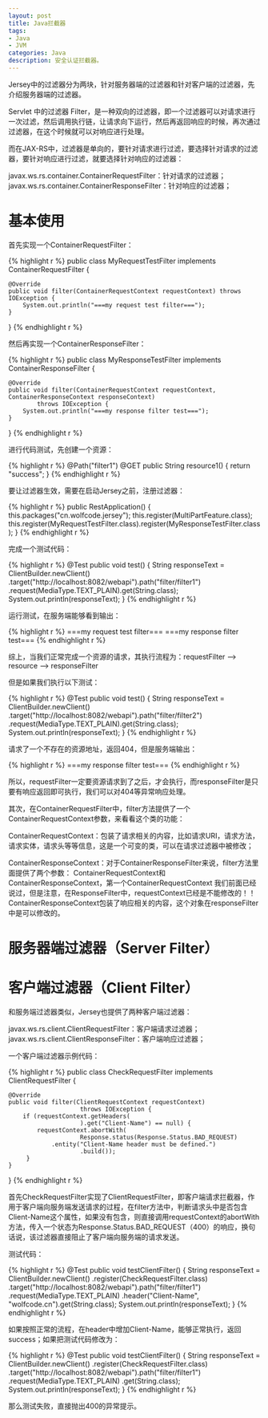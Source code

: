 ```yaml
---
layout: post
title: Java拦截器
tags:
- Java
- JVM
categories: Java
description: 安全认证拦截器。
---
```


Jersey中的过滤器分为两块，针对服务器端的过滤器和针对客户端的过滤器，先介绍服务器端的过滤器。

Servlet 中的过滤器 Filter，是一种双向的过滤器，即一个过滤器可以对请求进行一次过滤，然后调用执行链，让请求向下运行，然后再返回响应的时候，再次通过过滤器，在这个时候就可以对响应进行处理。

而在JAX-RS中，过滤器是单向的，要针对请求进行过滤，要选择针对请求的过滤器，要针对响应进行过滤，就要选择针对响应的过滤器：

javax.ws.rs.container.ContainerRequestFilter：针对请求的过滤器；<br>
javax.ws.rs.container.ContainerResponseFilter：针对响应的过滤器；<br>

# 基本使用

首先实现一个ContainerRequestFilter：

{% highlight r %}
public class MyRequestTestFilter implements ContainerRequestFilter {
 
    @Override
    public void filter(ContainerRequestContext requestContext) throws IOException {
        System.out.println("===my request test filter===");
    }
 
}
{% endhighlight r %}

然后再实现一个ContainerResponseFilter：

{% highlight r %}
public class MyResponseTestFilter implements ContainerResponseFilter {
 
    @Override
    public void filter(ContainerRequestContext requestContext, ContainerResponseContext responseContext)
            throws IOException {
        System.out.println("===my response filter test===");
    }
 
}
{% endhighlight r %}

进行代码测试，先创建一个资源：

{% highlight r %}
@Path("filter1")
@GET
public String resource1() {
    return "success";
}
{% endhighlight r %}

要让过滤器生效，需要在启动Jersey之前，注册过滤器：

{% highlight r %}
public RestApplication() {
    this.packages("cn.wolfcode.jersey");
    this.register(MultiPartFeature.class);
    this.register(MyRequestTestFilter.class).register(MyResponseTestFilter.class);
}
{% endhighlight r %}

完成一个测试代码：

{% highlight r %}
@Test
public void test() {
    String responseText = ClientBuilder.newClient()
            .target("http://localhost:8082/webapi").path("filter/filter1")
            .request(MediaType.TEXT_PLAIN).get(String.class);
    System.out.println(responseText);
}
{% endhighlight r %}

运行测试，在服务端能够看到输出：

{% highlight r %}
===my request test filter===
===my response filter test===
{% endhighlight r %}

综上，当我们正常完成一个资源的请求，其执行流程为：requestFilter --> resource --> responseFilter

但是如果我们执行以下测试：

{% highlight r %}
@Test
public void test() {
    String responseText = ClientBuilder.newClient()
            .target("http://localhost:8082/webapi").path("filter/filter2")
            .request(MediaType.TEXT_PLAIN).get(String.class);
    System.out.println(responseText);
}
{% endhighlight r %}

请求了一个不存在的资源地址，返回404，但是服务端输出：

{% highlight r %}
===my response filter test===
{% endhighlight r %}

所以，requestFilter一定要资源请求到了之后，才会执行，而responseFilter是只要有响应返回即可执行，我们可以对404等异常响应处理。

其次，在ContainerRequestFilter中，filter方法提供了一个ContainerRequestContext参数，来看看这个类的功能：

ContainerRequestContext：包装了请求相关的内容，比如请求URI，请求方法，请求实体，请求头等等信息，这是一个可变的类，可以在请求过滤器中被修改；

ContainerResponseContext：对于ContainerResponseFilter来说，filter方法里面提供了两个参数：
ContainerRequestContext和ContainerResponseContext，第一个ContainerRequestContext 我们前面已经说过，但是注意，在ResponseFilter中，requestContext已经是不能修改的！！ContainerResponseContext包装了响应相关的内容，这个对象在responseFilter中是可以修改的。


# 服务器端过滤器（Server Filter）






# 客户端过滤器（Client Filter）

和服务端过滤器类似，Jersey也提供了两种客户端过滤器：

javax.ws.rs.client.ClientRequestFilter：客户端请求过滤器；<br>
javax.ws.rs.client.ClientResponseFilter：客户端响应过滤器；<br>

一个客户端过滤器示例代码：

{% highlight r %}
public class CheckRequestFilter implements ClientRequestFilter {
     
    @Override
    public void filter(ClientRequestContext requestContext)
                        throws IOException {
        if (requestContext.getHeaders(
                        ).get("Client-Name") == null) {
            requestContext.abortWith(
                        Response.status(Response.Status.BAD_REQUEST)
                .entity("Client-Name header must be defined.")
                        .build());
         }
    }
}
{% endhighlight r %}

首先CheckRequestFilter实现了ClientRequestFilter，即客户端请求拦截器，作用于客户端向服务端发送请求的过程，在filter方法中，判断请求头中是否包含Client-Name这个属性，如果没有包含，则直接调用requestContext的abortWith方法，传入一个状态为Response.Status.BAD_REQUEST（400）的响应，换句话说，该过滤器直接阻止了客户端向服务端的请求发送。

测试代码：

{% highlight r %}
@Test
public void testClientFilter() {
    String responseText = ClientBuilder.newClient()
            .register(CheckRequestFilter.class)
            .target("http://localhost:8082/webapi").path("filter/filter1")
            .request(MediaType.TEXT_PLAIN)
            .header("Client-Name", "wolfcode.cn").get(String.class);
    System.out.println(responseText);
}
{% endhighlight r %}

如果按照正常的流程，在header中增加Client-Name，能够正常执行，返回success；如果把测试代码修改为：

{% highlight r %}
@Test
public void testClientFilter() {
    String responseText = ClientBuilder.newClient()
            .register(CheckRequestFilter.class)
            .target("http://localhost:8082/webapi").path("filter/filter1")
            .request(MediaType.TEXT_PLAIN)
            .get(String.class);
    System.out.println(responseText);
}
{% endhighlight r %}

那么测试失败，直接抛出400的异常提示。